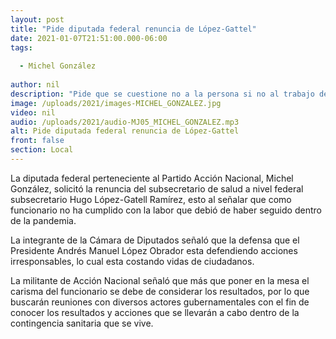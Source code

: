 ```yaml
---
layout: post
title: "Pide diputada federal renuncia de López-Gattel"
date: 2021-01-07T21:51:00.000-06:00
tags:
  
  - Michel González
  
author: nil
description: "Pide que se cuestione no a la persona si no al trabajo de subsecretario de salud a nivel federal."
image: /uploads/2021/images-MICHEL_GONZALEZ.jpg
video: nil
audio: /uploads/2021/audio-MJ05_MICHEL_GONZALEZ.mp3
alt: Pide diputada federal renuncia de López-Gattel
front: false
section: Local
---
```


La diputada federal perteneciente al Partido Acción Nacional, Michel González, solicitó la renuncia del subsecretario de salud a nivel federal subsecretario Hugo López-Gatell Ramírez, esto al señalar que como funcionario no ha cumplido con la labor que debió de haber seguido dentro de la pandemia.

La integrante de la Cámara de Diputados señaló que la defensa que el Presidente Andrés Manuel López Obrador esta defendiendo acciones irresponsables, lo cual esta costando vidas de ciudadanos.

La militante de Acción Nacional señaló que más que poner en la mesa el carisma del funcionario se debe de considerar los resultados, por lo que buscarán reuniones con diversos actores gubernamentales con el fin de conocer los resultados y acciones que se llevarán a cabo dentro de la contingencia sanitaria que se vive.